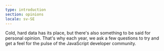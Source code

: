 ```yaml
---
type: introduction
section: opinions
locale: sv-SE
---
```

 Cold, hard data has its place, but there's also something to be said for personal opinion. That's why each year, we ask a few questions to try and get a feel for the pulse of the JavaScript developer community. 
